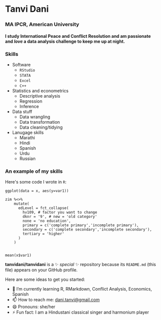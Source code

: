 # Tanvi Dani
### MA IPCR, American University

#### I study International Peace and Conflict Resolution and am passionate and *love* a data analysis challenge to keep me up at night.

### Skills 
- Software 
  - `RStudio`
  - `STATA`
  - `Excel`
  - `C++`
- Statistics and econometrics
  - Descriptive analysis 
  - Regression
  - Inference
- Data stuff
  - Data wrangling
  - Data transformation
  - Data cleaning/tidying
- Lanugage skills
  - Marathi
  - Hindi
  - Spanish
  - Urdu
  - Russian

### An example of my skills 

Here's some code I wrote in `R`:

`ggplot(data = x, aes(y=var1))`

```
zim %<>%
    mutate(
      edLevel = fct_collapse(
        hv109, # factor you want to change
        dknr = '9', # new = 'old category'
        none = 'no education',
        primary = c('complete primary','incomplete primary'),
        secondary = c('complete secondary','incomplete secondary'),
        tertiary = 'higher'
      )
    )
    
```
```
mean(x$var1)
```

**tanvidani/tanvidani** is a ✨ _special_ ✨ repository because its `README.md` (this file) appears on your GitHub profile.

Here are some ideas to get you started:

- 🌱 I’m currently learning R, RMarkdown, Conflict Analysis, Economics, Spanish
- 📫 How to reach me: dani.tanvi@gmail.com
- 😄 Pronouns: she/her
- ⚡ Fun fact: I am a Hindustani classical singer and harmonium player
